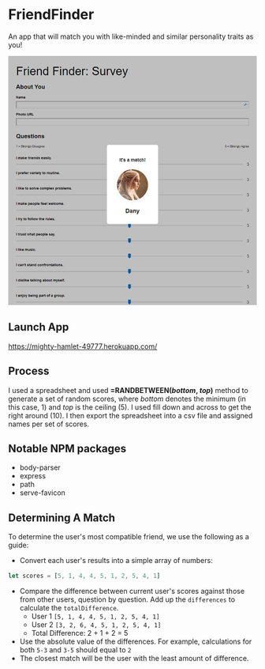 # FriendFinder
An app that will match you with like-minded and similar personality traits as you!

![alt text](friendfinder.jpg "FriendFinder")

## Launch App
https://mighty-hamlet-49777.herokuapp.com/

## Process
I used a spreadsheet and used **=RANDBETWEEN(_bottom_, _top_)** method to generate a set of random scores, where _bottom_ denotes the minimum (in this case, 1) and _top_ is the ceiling (5). I used fill down and across to get the right around (10). I then export the spreadsheet into a csv file and assigned names per set of scores.

## Notable NPM packages
- body-parser
- express
- path
- serve-favicon

## Determining A Match
To determine the user's most compatible friend, we use the following as a guide:

- Convert each user's results into a simple array of numbers:
```javascript
let scores = [5, 1, 4, 4, 5, 1, 2, 5, 4, 1]
```
- Compare the difference between current user's scores against those from other users, question by question. Add up the `differences` to calculate the `totalDifference`.
  - User 1 `[5, 1, 4, 4, 5, 1, 2, 5, 4, 1]`
  - User 2 `[3, 2, 6, 4, 5, 1, 2, 5, 4, 1]`
  - Total Difference: 2 + 1 + 2 = 5
- Use the absolute value of the differences. For example, calculations for both `5-3` and `3-5` should equal to `2`
- The closest match will be the user with the least amount of difference.
